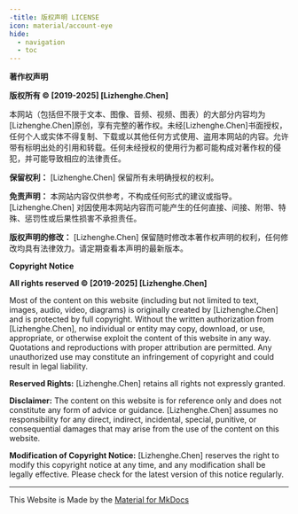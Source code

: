 ```yaml
---
-title: 版权声明 LICENSE
icon: material/account-eye
hide:
  - navigation
  - toc
---
```

**著作权声明**

**版权所有 © [2019-2025] [Lizhenghe.Chen]**

本网站（包括但不限于文本、图像、音频、视频、图表）的大部分内容均为[Lizhenghe.Chen]原创，享有完整的著作权。未经[Lizhenghe.Chen]书面授权，任何个人或实体不得复制、下载或以其他任何方式使用、盗用本网站的内容。允许带有标明出处的引用和转载。任何未经授权的使用行为都可能构成对著作权的侵犯，并可能导致相应的法律责任。

**保留权利：** [Lizhenghe.Chen] 保留所有未明确授权的权利。

<!-- **授权使用：** 如果您希望使用本网站上的内容，请通过以下联系方式与[Lizhenghe.Chen]联系，以获取书面授权：

- 电子邮件：[您的电子邮件地址]
- 联系电话：[您的联系电话]
- 通讯地址：[您的通讯地址] -->

**免责声明：** 本网站内容仅供参考，不构成任何形式的建议或指导。[Lizhenghe.Chen] 对因使用本网站内容而可能产生的任何直接、间接、附带、特殊、惩罚性或后果性损害不承担责任。

**版权声明的修改：** [Lizhenghe.Chen] 保留随时修改本著作权声明的权利，任何修改均具有法律效力。请定期查看本声明的最新版本。

**Copyright Notice**

**All rights reserved © [2019-2025] [Lizhenghe.Chen]**

Most of the content on this website (including but not limited to text, images, audio, video, diagrams) is originally created by [Lizhenghe.Chen] and is protected by full copyright. Without the written authorization from [Lizhenghe.Chen], no individual or entity may copy, download, or use, appropriate, or otherwise exploit the content of this website in any way. Quotations and reproductions with proper attribution are permitted. Any unauthorized use may constitute an infringement of copyright and could result in legal liability.

**Reserved Rights:** [Lizhenghe.Chen] retains all rights not expressly granted.

<!-- **Authorized Use:** If you wish to use the content on this website, please contact [Lizhenghe.Chen] through the following contact information to obtain written authorization:

- Email: [Your Email Address]
- Phone: [Your Phone Number]
- Mailing Address: [Your Mailing Address] -->

**Disclaimer:** The content on this website is for reference only and does not constitute any form of advice or guidance. [Lizhenghe.Chen] assumes no responsibility for any direct, indirect, incidental, special, punitive, or consequential damages that may arise from the use of the content on this website.

**Modification of Copyright Notice:** [Lizhenghe.Chen] reserves the right to modify this copyright notice at any time, and any modification shall be legally effective. Please check for the latest version of this notice regularly.

---

This Website is Made by the [Material for MkDocs](https://squidfunk.github.io/mkdocs-material/)
